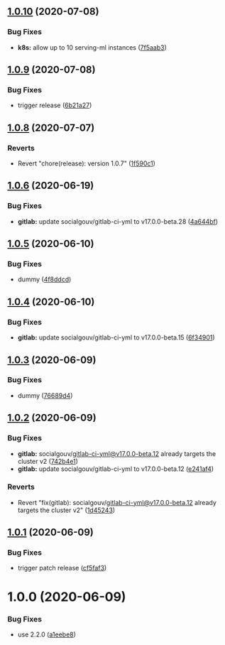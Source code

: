 ## [1.0.10](https://github.com/SocialGouv/serving-ml/compare/v1.0.9...v1.0.10) (2020-07-08)


### Bug Fixes

* **k8s:** allow up to 10 serving-ml instances ([7f5aab3](https://github.com/SocialGouv/serving-ml/commit/7f5aab3984cf5fe05749ea4b25e27c1695b2a53b))

## [1.0.9](https://github.com/SocialGouv/serving-ml/compare/v1.0.8...v1.0.9) (2020-07-08)


### Bug Fixes

* trigger release ([6b21a27](https://github.com/SocialGouv/serving-ml/commit/6b21a27324075f899f584e4d0648be2e818ae0a2))

## [1.0.8](https://github.com/SocialGouv/serving-ml/compare/v1.0.7...v1.0.8) (2020-07-07)


### Reverts

* Revert "chore(release): version 1.0.7" ([1f590c1](https://github.com/SocialGouv/serving-ml/commit/1f590c104132cc984c3fb06f88291bb8e02c0e13))

## [1.0.6](https://github.com/SocialGouv/serving-ml/compare/v1.0.5...v1.0.6) (2020-06-19)


### Bug Fixes

* **gitlab:** update socialgouv/gitlab-ci-yml to v17.0.0-beta.28 ([4a644bf](https://github.com/SocialGouv/serving-ml/commit/4a644bf9b2417b6a374baed3c43c246f1dd5fa16))

## [1.0.5](https://github.com/SocialGouv/serving-ml/compare/v1.0.4...v1.0.5) (2020-06-10)


### Bug Fixes

* dummy ([4f8ddcd](https://github.com/SocialGouv/serving-ml/commit/4f8ddcdccf41ce3290a2a3075f25f2ab4f50a9c6))

## [1.0.4](https://github.com/SocialGouv/serving-ml/compare/v1.0.3...v1.0.4) (2020-06-10)


### Bug Fixes

* **gitlab:** update socialgouv/gitlab-ci-yml to v17.0.0-beta.15 ([6f34901](https://github.com/SocialGouv/serving-ml/commit/6f349018e432d2d5e1139b92d1e1b6e0b9ffb1a1))

## [1.0.3](https://github.com/SocialGouv/serving-ml/compare/v1.0.2...v1.0.3) (2020-06-09)


### Bug Fixes

* dummy ([76689d4](https://github.com/SocialGouv/serving-ml/commit/76689d4d9ef3a0edec19ea637ab4a4d2f382f669))

## [1.0.2](https://github.com/SocialGouv/serving-ml/compare/v1.0.1...v1.0.2) (2020-06-09)


### Bug Fixes

* **gitlab:** socialgouv/gitlab-ci-yml@v17.0.0-beta.12 already targets the cluster v2 ([742b4e1](https://github.com/SocialGouv/serving-ml/commit/742b4e1b5f598fe15dc37d8d0b3780cc058b4ce9))
* **gitlab:** update socialgouv/gitlab-ci-yml to v17.0.0-beta.12 ([e241af4](https://github.com/SocialGouv/serving-ml/commit/e241af48708b05e55d7b4b4093dff6a67e8be340))


### Reverts

* Revert "fix(gitlab): socialgouv/gitlab-ci-yml@v17.0.0-beta.12 already targets the cluster v2" ([1d45243](https://github.com/SocialGouv/serving-ml/commit/1d45243b7a2bcc70f67cb3966a50539e2111f452))

## [1.0.1](https://github.com/SocialGouv/serving-ml/compare/v1.0.0...v1.0.1) (2020-06-09)


### Bug Fixes

* trigger patch release ([cf5faf3](https://github.com/SocialGouv/serving-ml/commit/cf5faf3f3160d6698e9786760a029c242fcfc24b))

# 1.0.0 (2020-06-09)


### Bug Fixes

* use 2.2.0 ([a1eebe8](https://github.com/SocialGouv/serving-ml/commit/a1eebe80a08b63f3f06f66ae06ec2c7b05769828))

